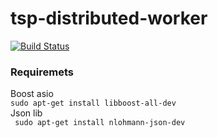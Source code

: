 # tsp-distributed-worker
[![Build Status](https://travis-ci.org/JakubSokolowski/tsp-distributed-worker.svg?branch=master)](https://travis-ci.org/JakubSokolowski/tsp-distributed-worker)
### Requiremets
Boost asio  
`sudo apt-get install libboost-all-dev`  
Json lib  
` sudo apt-get install nlohmann-json-dev`  